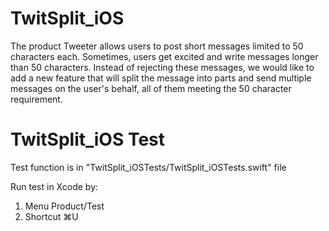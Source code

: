 # TwitSplit_iOS


The product Tweeter allows users to post short messages limited to 50 characters each.
Sometimes, users get excited and write messages longer than 50 characters.
Instead of rejecting these messages, we would like to add a new feature that will split the message into parts and send multiple messages on the user's behalf, all of them meeting the 50 character requirement.

# TwitSplit_iOS Test
Test function is in "TwitSplit_iOSTests/TwitSplit_iOSTests.swift" file

Run test in Xcode by:
1. Menu Product/Test 
2. Shortcut ⌘U
